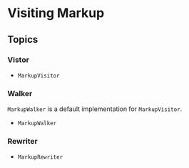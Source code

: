 # Visiting Markup

## Topics

### Vistor

- ``MarkupVisitor``

### Walker

``MarkupWalker`` is a default implementation for ``MarkupVisitor``.

- ``MarkupWalker``

### Rewriter

- ``MarkupRewriter``

